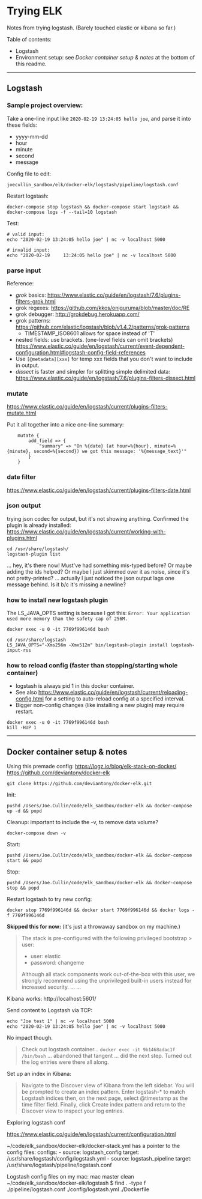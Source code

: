 # Trying ELK

Notes from trying logstash.
(Barely touched elastic or kibana so far.)

Table of contents:
* Logstash
* Environment setup: see _Docker container setup & notes_ at the bottom of this readme.


---
## Logstash

### Sample project overview:

Take a one-line input like `2020-02-19 13:24:05 hello joe`, and parse it into these fields:
* yyyy-mm-dd
* hour
* minute
* second
* message

Config file to edit:
```
joecullin_sandbox/elk/docker-elk/logstash/pipeline/logstash.conf
```

Restart logstash:
```
docker-compose stop logstash && docker-compose start logstash && docker-compose logs -f --tail=10 logstash
```

Test:
```
# valid input:
echo "2020-02-19 13:24:05 hello joe" | nc -v localhost 5000

# invalid input:
echo "2020-02-19     13:24:05 hello joe" | nc -v localhost 5000
```




### parse input

Reference:
- *grok* basics: https://www.elastic.co/guide/en/logstash/7.6/plugins-filters-grok.html
- grok regexes: https://github.com/kkos/oniguruma/blob/master/doc/RE
- grok debugger: http://grokdebug.herokuapp.com/
- grok patterns: https://github.com/elastic/logstash/blob/v1.4.2/patterns/grok-patterns
  - TIMESTAMP_ISO8601 allows for space instead of 'T'
- nested fields: use brackets. (one-level fields can omit brackets) https://www.elastic.co/guide/en/logstash/current/event-dependent-configuration.html#logstash-config-field-references
- Use `[@metadata][xxx]` for temp xxx fields that you don't want to include in output.
- *dissect* is faster and simpler for splitting simple delimited data: https://www.elastic.co/guide/en/logstash/7.6/plugins-filters-dissect.html



### mutate

https://www.elastic.co/guide/en/logstash/current/plugins-filters-mutate.html

Put it all together into a nice one-line summary:
```
    mutate {
        add_field => {
            "summary" => "On %{date} (at hour=%{hour}, minute=%{minute}, second=%{second}) we got this message: '%{message_text}'"
        }
    }
```


### date filter

https://www.elastic.co/guide/en/logstash/current/plugins-filters-date.html


### json output
trying json codec for output, but it's not showing anything.
Confirmed the plugin is already installed:
https://www.elastic.co/guide/en/logstash/current/working-with-plugins.html
```
cd /usr/share/logstash/
logstash-plugin list
```
... hey, it's there now! Must've had something mis-typed before? Or maybe adding the ids helped? Or maybe I just skimmed over it as noise, since it's not pretty-printed? ... actually I just noticed the json output lags one message behind. Is it b/c it's missing a newline?

### how to install new logstash plugin

The LS_JAVA_OPTS setting is because I got this: `Error: Your application used more memory than the safety cap of 256M.`

```
docker exec -u 0 -it 7769f996146d bash

cd /usr/share/logstash
LS_JAVA_OPTS="-Xms256m -Xmx512m" bin/logstash-plugin install logstash-input-rss
```

### how to reload config (faster than stopping/starting whole container)
- logstash is always pid 1 in this docker container.
- See also https://www.elastic.co/guide/en/logstash/current/reloading-config.html for a setting to auto-reload config at a specified interval.
- Bigger non-config changes (like installing a new plugin) may require restart.
```
docker exec -u 0 -it 7769f996146d bash
kill -HUP 1
```

---
## Docker container setup & notes

Using this premade config:
https://logz.io/blog/elk-stack-on-docker/
https://github.com/deviantony/docker-elk

`git clone https://github.com/deviantony/docker-elk.git`

Init:
```
pushd /Users/Joe.Cullin/code/elk_sandbox/docker-elk && docker-compose up -d && popd
```
Cleanup: important to include the -v, to remove data volume?
```
docker-compose down -v
```

Start:
```
pushd /Users/Joe.Cullin/code/elk_sandbox/docker-elk && docker-compose start && popd
```
Stop:
```
pushd /Users/Joe.Cullin/code/elk_sandbox/docker-elk && docker-compose stop && popd
```

Restart logstash to try new config:
```
docker stop 7769f996146d && docker start 7769f996146d && docker logs -f 7769f996146d
```

__Skipped this for now:__ (it's just a throwaway sandbox on my machine.)
> The stack is pre-configured with the following privileged bootstrap > user:
> * user: elastic
> * password: changeme
> 
> Although all stack components work out-of-the-box with this user, we strongly recommend using the unprivileged built-in users instead for increased security.
...
...


Kibana works: http://localhost:5601/

Send content to Logstash via TCP:

```
echo "Joe test 1" | nc -v localhost 5000
echo "2020-02-19 13:24:05 hello joe" | nc -v localhost 5000
```

No impact though.
> Check out logstash container... `docker exec -it 9b1468adac1f /bin/bash` ... abandoned that tangent ... did the next step. Turned out the log entries were there all along.

Set up an index in Kibana:
> Navigate to the Discover view of Kibana from the left sidebar. You will be prompted to create an index pattern. Enter logstash-* to match Logstash indices then, on the next page, select @timestamp as the time filter field. Finally, click Create index pattern and return to the Discover view to inspect your log entries.

Exploring logstash conf

https://www.elastic.co/guide/en/logstash/current/configuration.html

~/code/elk_sandbox/docker-elk/docker-stack.yml has a pointer to the config files:
    configs:
      - source: logstash_config
        target: /usr/share/logstash/config/logstash.yml
      - source: logstash_pipeline
        target: /usr/share/logstash/pipeline/logstash.conf

Logstash config files on my mac:
mac master clean ~/code/elk_sandbox/docker-elk/logstash $ find . -type f
./pipeline/logstash.conf
./config/logstash.yml
./Dockerfile